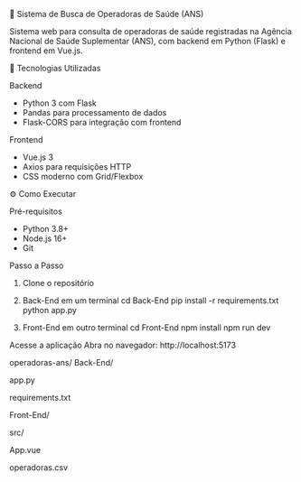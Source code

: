 🏥 Sistema de Busca de Operadoras de Saúde (ANS)



Sistema web para consulta de operadoras de saúde registradas na Agência Nacional de Saúde Suplementar (ANS), com backend em Python (Flask) e frontend em Vue.js.

🚀 Tecnologias Utilizadas

Backend
- Python 3 com Flask
- Pandas para processamento de dados
- Flask-CORS para integração com frontend

 Frontend
- Vue.js 3
- Axios para requisições HTTP
- CSS moderno com Grid/Flexbox

⚙️ Como Executar

Pré-requisitos
- Python 3.8+
- Node.js 16+
- Git

Passo a Passo

1. Clone o repositório

2. Back-End em um terminal
cd Back-End
pip install -r requirements.txt
python app.py

3. Front-End em outro terminal
cd Front-End
npm install
npm run dev

Acesse a aplicação
Abra no navegador: http://localhost:5173


operadoras-ans/
 Back-End/
 
 app.py      
 
 requirements.txt  
 
Front-End/

 src/
 
 App.vue          

operadoras.csv          
